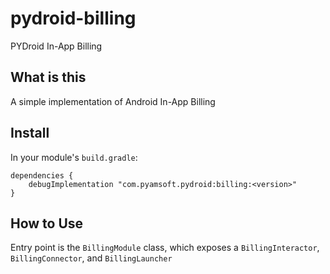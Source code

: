 # pydroid-billing
PYDroid In-App Billing

## What is this

A simple implementation of Android In-App Billing

## Install

In your module's `build.gradle`:
```
dependencies {
    debugImplementation "com.pyamsoft.pydroid:billing:<version>"
}
```

## How to Use

Entry point is the `BillingModule` class, which exposes a `BillingInteractor`, `BillingConnector`,
and `BillingLauncher`
